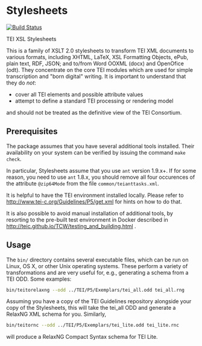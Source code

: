 # Stylesheets

[![Build Status](https://travis-ci.org/TEIC/Stylesheets.svg?branch=dev)](https://travis-ci.org/TEIC/Stylesheets)

TEI XSL Stylesheets

This is a family of XSLT 2.0 stylesheets to transform TEI XML documents to various formats, including XHTML, LaTeX, XSL Formatting Objects, ePub, plain text, RDF, JSON; and to/from Word OOXML (docx) and OpenOfice (odt).  They concentrate on the core TEI modules which are used for simple transcription and "born digital" writing. It is important to understand that they do _not_:

*   cover all TEI elements and possible attribute values
*   attempt to define a standard TEI processing or rendering model

and should not be treated as the definitive view of the TEI Consortium.

## Prerequisites
The package assumes that you have several additional tools installed. Their availability on your system can be verified by issuing the command `make check`.

In particular, Stylesheets assume that you use `ant` version 1.9.x+. If for some reason, you need to use `ant` 1.8.x, you should remove all four occurences of the attribute `@zip64Mode` from the file `common/teianttasks.xml`.

It is helpful to have the TEI environment installed locally. Please refer to http://www.tei-c.org/Guidelines/P5/get.xml for hints on how to do that.

It is also possible to avoid manual installation of additional tools, by resorting to the pre-built test environment in Docker described in http://teic.github.io/TCW/testing_and_building.html .

## Usage
The `bin/` directory contains several executable files, which can be run on Linux, OS X, or other Unix operating systems. These perform a variety of transformations and are very useful for, e.g., generating a schema from a TEI ODD. Some examples:
```bash
bin/teitorelaxng --odd ../TEI/P5/Exemplars/tei_all.odd tei_all.rng
```
Assuming you have a copy of the TEI Guidelines repository alongside your copy of the Stylesheets, this will take the tei_all ODD and generate a RelaxNG XML schema for you. Similarly,
```bash
bin/teitornc --odd ../TEI/P5/Exemplars/tei_lite.odd tei_lite.rnc
```
will produce a RelaxNG Compact Syntax schema for TEI Lite.

